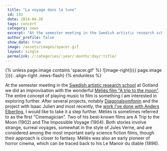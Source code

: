 ```yaml
---
 title: "La voyage dans la lune"
 id: 142
 date: 2014-04-26
 tags: concert
 category: news
 excerpt: "At the semester meeting in the Swedish artistic research school at Gotland we did an improvisation with the wonderful Méliès film 'A trip to the moon'. The entire concept of playing music to film is..."
 author_profile: false
 show_date: true
 image: /assets/images/spacer.gif
 layout: single
 permalink: /:categories/:year/:month/:day/:title/
---
```

{% unless page.image contains 'spacer.gif' %}
   ![image-right]({{ page.image }}){: .align-right .news-flash}
{% endunless %}

At the semester meeting in the <a href="http://www.konstnarligaforskarskolan.se/wordpress/">Swedish artistic research school</a> at Gotland we did an improvisation with the wonderful <a href="https://www.youtube.com/watch?v=_FrdVdKlxUk">Méliès film "A trip to the moon"</a>. The entire concept of playing music to film is something I am interested in exploring further. After several projects, notably <a href="https://www.youtube.com/watch?v=zyoXQuCQn1s">Diagonalsymfonin</a> and the project with Isaac Julien and most recently, the <a href="http://www.henrikfrisk.com/index.jsp?metaId=music&id=music&about=1">work I've done with Anders Elberling</a>, I would like to take it a step further.
Méliès is sometimes referred to as the first "Cinemagician". Two of his best-known films are A Trip to the Moon (1902) and The Impossible Voyage (1904). Both stories involve strange, surreal voyages, somewhat in the style of Jules Verne, and are considered among the most important early science fiction films, though their approach is closer to fantasy. Méliès was also an early pioneer of horror cinema, which can be traced back to his Le Manoir du diable (1896).

